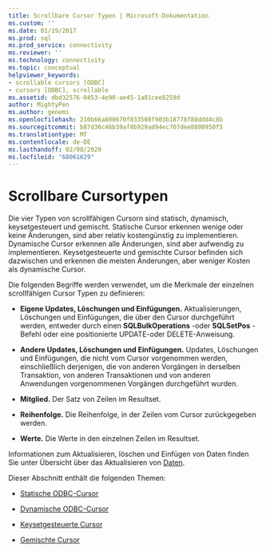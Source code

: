 ```yaml
---
title: Scrollbare Cursor Typen | Microsoft-Dokumentation
ms.custom: ''
ms.date: 01/19/2017
ms.prod: sql
ms.prod_service: connectivity
ms.reviewer: ''
ms.technology: connectivity
ms.topic: conceptual
helpviewer_keywords:
- scrollable cursors [ODBC]
- cursors [ODBC], scrollable
ms.assetid: dbd32576-0453-4e90-ae45-1a81cee8259d
author: MightyPen
ms.author: genemi
ms.openlocfilehash: 210b66a800670f033508f903b18778f88ddd4c8b
ms.sourcegitcommit: b87d36c46b39af8b929ad94ec707dee8800950f5
ms.translationtype: MT
ms.contentlocale: de-DE
ms.lasthandoff: 02/08/2020
ms.locfileid: "68061629"
---
```

# <a name="scrollable-cursor-types"></a>Scrollbare Cursortypen
Die vier Typen von scrollfähigen Cursorn sind statisch, dynamisch, keysetgesteuert und gemischt. Statische Cursor erkennen wenige oder keine Änderungen, sind aber relativ kostengünstig zu implementieren. Dynamische Cursor erkennen alle Änderungen, sind aber aufwendig zu implementieren. Keysetgesteuerte und gemischte Cursor befinden sich dazwischen und erkennen die meisten Änderungen, aber weniger Kosten als dynamische Cursor.  
  
 Die folgenden Begriffe werden verwendet, um die Merkmale der einzelnen scrollfähigen Cursor Typen zu definieren:  
  
-   **Eigene Updates, Löschungen und Einfügungen.** Aktualisierungen, Löschungen und Einfügungen, die über den Cursor durchgeführt werden, entweder durch einen **SQLBulkOperations** -oder **SQLSetPos** -Befehl oder eine positionierte UPDATE-oder DELETE-Anweisung.  
  
-   **Andere Updates, Löschungen und Einfügungen.** Updates, Löschungen und Einfügungen, die nicht vom Cursor vorgenommen werden, einschließlich derjenigen, die von anderen Vorgängen in derselben Transaktion, von anderen Transaktionen und von anderen Anwendungen vorgenommenen Vorgängen durchgeführt wurden.  
  
-   **Mitglied.** Der Satz von Zeilen im Resultset.  
  
-   **Reihenfolge.** Die Reihenfolge, in der Zeilen vom Cursor zurückgegeben werden.  
  
-   **Werte.** Die Werte in den einzelnen Zeilen im Resultset.  
  
 Informationen zum Aktualisieren, löschen und Einfügen von Daten finden Sie unter Übersicht über das Aktualisieren von [Daten](../../../odbc/reference/develop-app/updating-data-overview.md).  
  
 Dieser Abschnitt enthält die folgenden Themen:  
  
-   [Statische ODBC-Cursor](../../../odbc/reference/develop-app/odbc-static-cursors.md)  
  
-   [Dynamische ODBC-Cursor](../../../odbc/reference/develop-app/odbc-dynamic-cursors.md)  
  
-   [Keysetgesteuerte Cursor](../../../odbc/reference/develop-app/keyset-driven-cursors.md)  
  
-   [Gemischte Cursor](../../../odbc/reference/develop-app/mixed-cursors.md)
